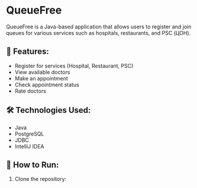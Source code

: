 # QueueFree

QueueFree is a Java-based application that allows users to register and join queues for various services such as hospitals, restaurants, and PSC (ЦОН).

## 📌 Features:
- Register for services (Hospital, Restaurant, PSC)
- View available doctors
- Make an appointment
- Check appointment status
- Rate doctors

## 🛠️ Technologies Used:
- Java
- PostgreSQL
- JDBC
- IntelliJ IDEA

## 🚀 How to Run:
1. Clone the repository:
